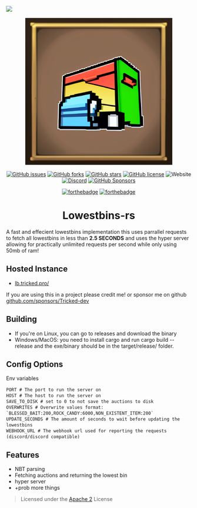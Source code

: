 ![](assets/logo.png)

<div align="center">

<img alt="Logo" src=".github/assets/logo.png" width="400">

[![GitHub issues](https://img.shields.io/github/issues/Tricked-dev/lowestbins)](https://github.com/Tricked-dev/lowestbins/issues) [![GitHub forks](https://img.shields.io/github/forks/Tricked-dev/lowestbins)](https://github.com/Tricked-dev/lowestbins/network)
[![GitHub stars](https://img.shields.io/github/stars/Tricked-dev/lowestbins)](https://github.com/Tricked-dev/lowestbins/stargazers)
[![GitHub license](https://img.shields.io/github/license/Tricked-dev/lowestbins)](https://github.com/Tricked-dev/lowestbins/blob/master/LICENSE)
![Website](https://img.shields.io/website?url=https%3A%2F%2Flb.tricked.pro%2F)
[![Discord](https://img.shields.io/discord/748956745409232945)](https://discord.gg/mY8zTARu4g)
[![GitHub Sponsors](https://img.shields.io/github/sponsors/tricked-dev)](https://github.com/sponsors/Tricked-dev)

[![forthebadge](https://forthebadge.com/images/badges/ctrl-c-ctrl-v.svg)](https://forthebadge.com)
[![forthebadge](https://forthebadge.com/images/badges/made-with-rust.svg)](https://forthebadge.com)

# Lowestbins-rs

</div>

A fast and effecient lowestbins implementation this uses parrallel requests to fetch all lowestbins in less than **2.5 SECONDS** and uses the hyper server allowing for practically unlimited requests per second while only using 50mb of ram!

## Hosted Instance

- [lb.tricked.pro/](https://lb.tricked.pro/)

If you are using this in a project please credit me! or sponsor me on github [github.com/sponsors/Tricked-dev](https://github.com/sponsors/Tricked-dev)

## Building

- If you're on Linux, you can go to releases and download the binary
- Windows/MacOS: you need to install cargo and run cargo build --release and the exe/binary should be in the target/release/ folder.

## Config Options

Env variables

```env
PORT # The port to run the server on
HOST # The host to run the server on
SAVE_TO_DISK # set to 0 to not save the auctions to disk
OVERWRITES # Overwrite values format: `BLESSED_BAIT:200,ROCK_CANDY:6000,NON_EXISTENT_ITEM:200`
UPDATE_SECONDS # The amount of seconds to wait before updating the lowestbins
WEBHOOK_URL # The webhook url used for reporting the requests (discord/discord compatible)
```

## Features

- NBT parsing
- Fetching auctions and returning the lowest bin
- hyper server
- \+prob more things

> Licensed under the [Apache 2](./LICENSE) License
